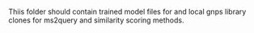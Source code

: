 Thiis folder should contain trained model files for and local gnps library clones for ms2query and similarity scoring methods.